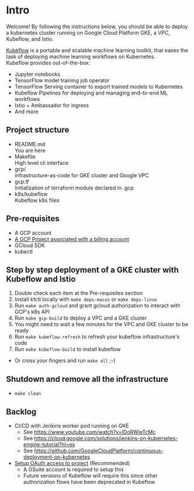 # Intro

Welcome! By following the instructions below, you should be able to deploy a kubernetes cluster running on Google Cloud Platform GKE, a VPC, Kubeflow, and Istio.

[Kubeflow](https://www.kubeflow.org/) is a portable and scalable machine learning toolkit, that eases the task of deploying machine learning workflows on Kubernetes. \
Kubeflow provides out-of-the-box:
- Jupyter notebooks
- TensorFlow model training job operator
- TensorFlow Serving container to export trained models to Kubernetes
- Kubeflow Pipelines for deploying and managing end-to-end ML workflows
- Istio + Ambassador for ingress
- And more

## Project structure

- README.md \
You are here
- Makefile \
High level cli interface
- gcp/ \
infrastructure-as-code for GKE cluster and Google VPC
- gcp.tf \
Initialization of terraform module declared in .gcp
- k8s/kubeflow \
Kubeflow k8s files

## Pre-requisites

- A GCP account
- [A GCP Project associated with a billing account](https://console.cloud.google.com/billing/projects?folder&organizationId)
- GCloud SDK
- kubectl

## Step by step deployment of a GKE cluster with Kubeflow and Istio

1. Double check each item at the Pre-requisites section
1. Install kfctl locally with `make deps-macos` or `make deps-linux`
1. Run `make auth-gcloud` and grant gcloud authorization to interact with GCP's k8s API
1. Run `make gcp-build` to deploy a VPC and a GKE cluster
1. You might need to wait a few minutes for the VPC and GKE cluster to be ready
1. Run `make kubeflow-refresh` to refresh your kubeflow infrastructure's code
1. Run `make kubeflow-build` to install kubeflow

- Or cross your fingers and run `make all` ;-)

## Shutdown and remove all the infrastructure

- `make clean`

## Backlog

- CI/CD with Jenkins worker pod running on GKE
  - See https://www.youtube.com/watch?v=IDoRWieTcMc
  - See https://cloud.google.com/solutions/jenkins-on-kubernetes-engine-tutorial?hl=es
  - See https://github.com/GoogleCloudPlatform/continuous-deployment-on-kubernetes
- [Setup OAuth access to project](https://www.kubeflow.org/docs/gke/deploy/oauth-setup/) (Recommended)
  - A GSuite account is required to setup this
  - Future versions of Kubeflow will require this since other authorization flows have been deprecated in Kubeflow
